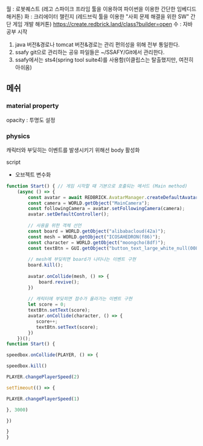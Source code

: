 
월 : 로봇퀘스트 (레고 스파이크 프라임 툴을 이용하여 파이썬을 이용한 간단한 임베디드 해커톤)
화 : 크리에이터 챌린지 (레드브릭 툴을 이용한 "사회 문제 해결을 위한 SW" 간단  게임 개발 해커톤)
https://create.redbrick.land/class?builder=open
수 : 자바 공부 시작
1. java 버전&경로나 tomcat 버전&경로는 관리 편의성을 위해 전부 통일한다.
2. ssafy git으로 관리하는 공유 파일들은 ~/SSAFY/Git에서 관리한다.
3. ssafy에서는 sts4(spring tool suite4)를 사용함(이클립스는 탈출했지만, 여전히 아쉬움)
## 메쉬
### material property
opacity : 투명도 설정
### physics
캐릭터와 부딪히는 이벤트를 발생시키기 위해선 body 활성화

script
- 오브젝트 변수화
```javaScript
function Start() { // 게임 시작할 때 기본으로 호출되는 메서드 (Main method)
	(async () => {
		const avatar = await REDBRICK.AvatarManager.createDefaultAvatar();
		const camera = WORLD.getObject("MainCamera");
		const followingCamera = avatar.setFollowingCamera(camera);
		avatar.setDefaultController();
		
		// 사용을 위한 객체 선언
		const board = WORLD.getObject("alibabacloud(42a)");
		const mesh = WORLD.getObject("ICOSAHEDRON(f86)");
		const character = WORLD.getObject("moongcho(8df)");
		const textBtn = GUI.getObject("button_text_large_white_null(008)");
	
	    // mesh에 부딪히면 board가 나타나는 이벤트 구현
		board.kill();
		
		avatar.onCollide(mesh, () => {
		    board.revive();
		})
	    	
	    // 캐릭터에 부딪히면 점수가 올라가는 이벤트 구현
	    let score = 0;
	    textBtn.setText(score);
	    avatar.onCollide(character, () => {
	       score++;
	       textBtn.setText(score);
	    })
	})();
function Start() {

speedbox.onCollide(PLAYER, () => {

speedbox.kill()

PLAYER.changePlayerSpeed(2)

setTimeout(() => {

PLAYER.changePlayerSpeed(1)

}, 3000)

})

}
}
```

